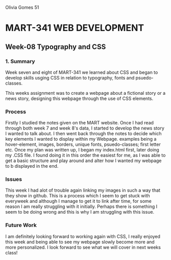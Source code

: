 Olivia Gomes 51

# MART-341 WEB DEVELOPMENT
## Week-08 Typography and CSS
### 1. Summary

Week seven and eight of MART-341 we learned about CSS and began to develop skills usging CSS in relation to typography, fonts and psuedo-classes.

This weeks assignment was to create a webpage about a fictional story or a news story, designing this webpage through the use of CSS elements.

### Process
Firstly I studied the notes given on the MART website.
Once I had read through both week 7 and week 8's data, I started to develop the news story I wanted to talk about.
I then went back through the notes to decide which key elements I wanted to display within my Webpage. examples being a hover-element, images, borders, unique fonts, psuedo-classes; first letter etc.
Once my plan was written up, I began my index.html first, later doing my .CSS file. I found doing it in this order the easiest for me, as I was able to get a basic structure and play around and alter how I wanted my webpage to b displayed in the end.

### Issues
This week I had alot of trouble again linking my images in such a way that they show in github. This is a process which I seem to get stuck with everyweek and although I manage to get it to link after time, for some reason I am really struggling with it initially. Perhaps there is something I seem to be doing wrong and this is why I am struggling with this issue.

### Future Work
I am definitely looking forward to working again with CSS, I really enjoyed this week and being able to see my webpage slowly become more and more personalized. I look forward to see what we will cover in next weeks class!
